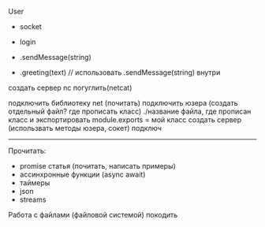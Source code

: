User 
- socket 
- login

- .sendMessage(string)
- .greeting(text) 
// использовать .sendMessage(string) внутри

создать сервер
nc погуглить(netcat)

подключить библиотеку net (почитать)
подключить юзера (создать отдельный файл? где прописать класс) ./название файла, где прописан класс и экспортировать module.exports = мой класс
создать сервер (использвать методы юзера, сокет)
подключ

---------------

Прочитать:
- promise статья (почитать, написать примеры)
- ассинхронные функции (async await)
- таймеры
- json
- streams

Работа с файлами (файловой системой)
покодить
